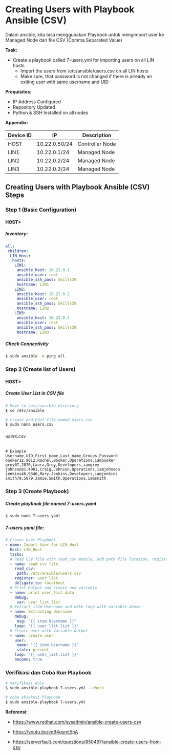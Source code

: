 # Creating Users with Playbook Ansible (CSV)

Dalam ansible, kita bisa menggunakan Playbook untuk mengimport user ke Managed Node dari file CSV (Comma Separated Value)

**Task:**

- Create a playbook called 7-users.yml for importing users on all LIN hosts
  - Import the users from /etc/ansible/users.csv on all LIN hosts
  - Make sure, that password is not changed if there is already an exiting user with same username and UID

**Prequisites:**

- IP Address Configured
- Repository Updated
- Python & SSH Installed on all nodes

**Appendix:**

| Device ID | IP            | Description     |
| --------- | ------------- | --------------- |
| HOST      | 10.22.0.50/24 | Controller Node |
| LIN1      | 10.22.0.1/24  | Managed Node    |
| LIN2      | 10.22.0.2/24  | Managed Node    |
| LIN3      | 10.22.0.3/24  | Managed Node    |

## Creating Users with Playbook Ansible (CSV) Steps

### Step 1 (Basic Configuration)

#### HOST>

##### Inventory:

```yaml
all:
 children:
  LIN_Host:
   hosts:
    LIN1:
     ansible_host: 10.22.0.1
     ansible_user: root
     ansible_ssh_pass: Skills39
     hostname: LIN1
    LIN2:
     ansible_host: 10.22.0.2
     ansible_user: root
     ansible_ssh_pass: Skills39
     hostname: LIN2
    LIN3:
     ansible_host: 10.22.0.3
     ansible_user: root
     ansible_ssh_pass: Skills39
     hostname: LIN3
```

##### Check Connectivity

```bash
$ sudo ansible -m ping all
```

### Step 2 (Create list of Users)

#### HOST>

##### Create User List in CSV file

```bash
# Move to /etc/ansible directory
$ cd /etc/ansible

# Create and Edit file named users.csv
$ sudo nano users.csv
```

###### users.csv

```plaintext
# Example
Username,UID,First_name,Last_name,Groups,Password
booker12,9012,Rachel,Booker,Operations,iambooker
grey07,2070,Laura,Grey,Developers,iamgrey
johnson81,4081,Craig,Johnson,Operations,iamjohnson
jenkins46,9346,Mary,Jenkins,Developers,iamjenkins
smith79,5079,Jamie,Smith,Operations,iamsmith
```

### Step 3 (Create Playbook)

##### Create playbook file named 7-users.yaml

```bash
$ sudo nano 7-users.yaml
```

##### 7-users.yaml file:

```yaml
# Create User Playbook
- name: Import User for LIN_Host
  host: LIN_Host
  tasks: 
  # Read CSV file with read_csv module, add path file location, register to capture output and store it in a variable, and make sure to set deligate_to: that pointing to localhost
  - name: read csv file
    read_csv:
     path: /etc/ansible/users.csv
    register: user_list
    deligate_to: localhost
  # Print Output and create new variable
  - name: print user_list data
    debug:
     var: user_list.list
  # Extract item Username and make loop with variable above
  - name: Extracting Username
    debug:
     msg: "{{ item.Username }}"
    loop: "{{ user_list.list }}"
  # Create user with Variable Output 
  - name: create user
    user:
     name: "{{ item.Username }}"
     state: present
    loop: "{{ user_list.list }}"
    become: true
```

### Verifikasi dan Coba Run Playbook

```bash
# verifikasi dulu 
$ sudo ansible-playbook 7-users.yml --check

# coba eksekusi Playbook
$ sudo ansible-playbook 7-users.yml 
```

**Referensi:**

- https://www.redhat.com/sysadmin/ansible-create-users-csv

- https://youtu.be/vd94qsmt5pA

- https://serverfault.com/questions/850497/ansible-create-users-from-csv

  

